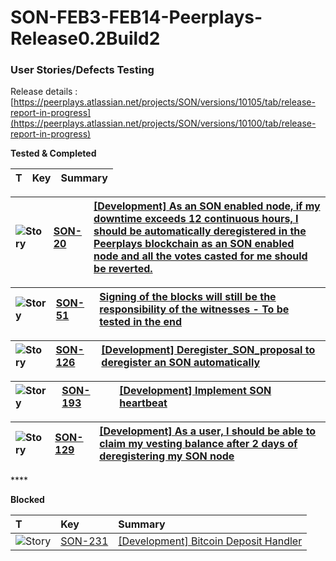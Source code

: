 # SON-FEB3-FEB14-Peerplays-Release0.2Build2

### **User Stories/Defects Testing** <a id="SON-FEB3-FEB14-Peerplays-Release0.2Build1-UserStories/DefectsTesting"></a>

 Release details : [https://peerplays.atlassian.net/projects/SON/versions/10105/tab/release-report-in-progress](https://peerplays.atlassian.net/projects/SON/versions/10100/tab/release-report-in-progress)



**Tested & Completed** 

| T | Key | Summary |
| :--- | :--- | :--- |


| ![Story](https://peerplays.atlassian.net/secure/viewavatar?size=medium&avatarId=10315&avatarType=issuetype) | [SON-20](https://peerplays.atlassian.net/browse/SON-20) | [\[Development\] As an SON enabled node, if my downtime exceeds 12 continuous hours, I should be automatically deregistered in the Peerplays blockchain as an SON enabled node and all the votes casted for me should be reverted.](https://peerplays.atlassian.net/browse/SON-20) |
| :--- | :--- | :--- |


| ![Story](https://peerplays.atlassian.net/secure/viewavatar?size=medium&avatarId=10315&avatarType=issuetype) | [SON-51](https://peerplays.atlassian.net/browse/SON-51) | [Signing of the blocks will still be the responsibility of the witnesses - To be tested in the end](https://peerplays.atlassian.net/browse/SON-51) |
| :--- | :--- | :--- |


| ![Story](https://peerplays.atlassian.net/secure/viewavatar?size=medium&avatarId=10315&avatarType=issuetype) | [SON-126](https://peerplays.atlassian.net/browse/SON-126) | [\[Development\] Deregister\_SON\_proposal to deregister an SON automatically](https://peerplays.atlassian.net/browse/SON-126) |
| :--- | :--- | :--- |


| ![Story](https://peerplays.atlassian.net/secure/viewavatar?size=medium&avatarId=10315&avatarType=issuetype) | [SON-193](https://peerplays.atlassian.net/browse/SON-193) | [\[Development\] Implement SON heartbeat](https://peerplays.atlassian.net/browse/SON-193) |
| :--- | :--- | :--- |


| ![Story](https://peerplays.atlassian.net/secure/viewavatar?size=medium&avatarId=10315&avatarType=issuetype) | [SON-129](https://peerplays.atlassian.net/browse/SON-129) | [\[Development\] As a user, I should be able to claim my vesting balance after 2 days of deregistering my SON node](https://peerplays.atlassian.net/browse/SON-129) |
| :--- | :--- | :--- |


\*\*\*\*

**Blocked**

| T | Key | Summary |
| :--- | :--- | :--- |
| ![Story](https://peerplays.atlassian.net/secure/viewavatar?size=medium&avatarId=10315&avatarType=issuetype) | [SON-231](https://peerplays.atlassian.net/browse/SON-231) | [\[Development\] Bitcoin Deposit Handler](https://peerplays.atlassian.net/browse/SON-231) |



